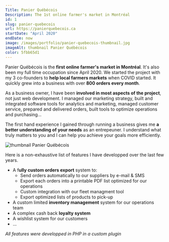 ```yaml
---
Title: Panier Québécois
Description: The 1st online farmer's market in Montréal
id: 1
slug: panier-quebecois
url: https://panierquebecois.ca
startDate: "April 2020"
endDate: now
image: /images/portfolio/panier-quebecois-thumbnail.jpg
imageAlt: thumbnail Panier Québécois
color: 5fbb65d1
---
```


Panier Québécois is the **first online farmer's market in Montréal**. It's also been my full time occupation since April 2020. We started the project with my 3 co-founders to **help local farmers markets** when COVID started. It quickly grew into a business with over **800 orders every month**.

As a business owner, I have been **involved in most aspects of the project**, not just web development. I managed our marketing strategy, built and integrated software tools for analytics and marketing, managed customer service, prepared and delivered orders, built tools to optimize operations and purchasing...

The first hand experience I gained through running a business gives me **a better understanding of your needs** as an entrepeuner. I understand what truly matters to you and I can help you achieve your goals more efficiently.

![thumbnail Panier Québécois](/images/portfolio/panier-quebecois-thumbnail.jpg)

Here is a non-exhaustive list of features I have developped over the last few years.
- A f**ully custom orders export** system to:
  - Send orders automatically to our suppliers by e-mail & SMS
  - Export each orders into a printable PDF list optimized for our operations
  - Custom integration with our fleet managment tool 
  - Export optimized lists of products to pick-up
- A custom limited **inventory management** system for our operations team
- A complex cash back **loyalty system**
- A wishlist system for our customers
- ...  

*All features were developped in PHP in a custom plugin*